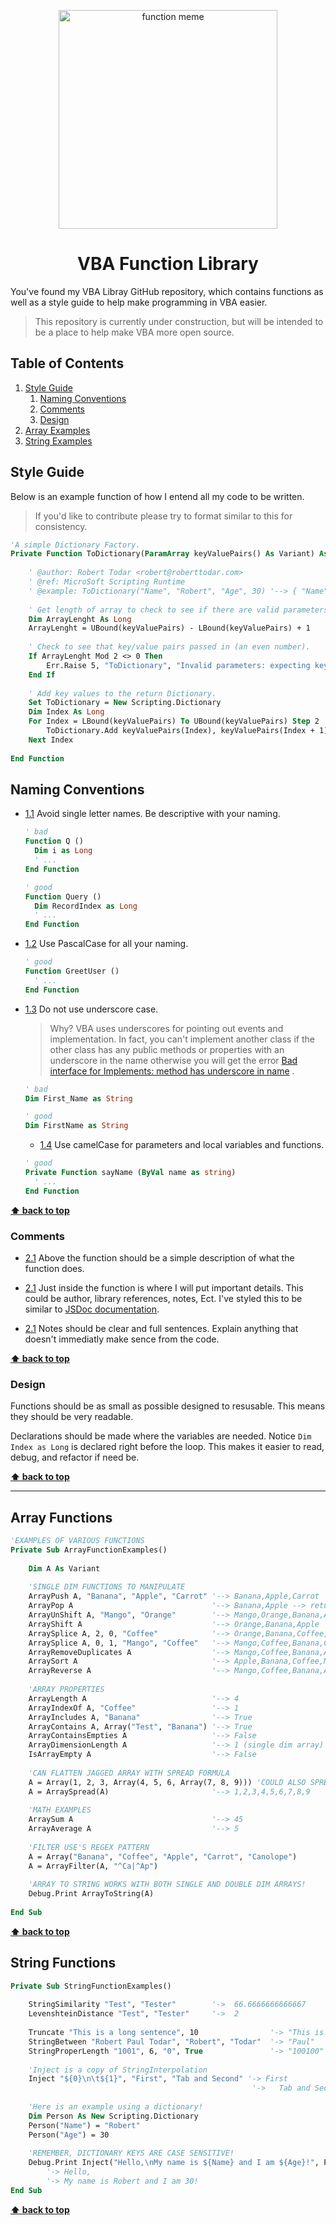 <p align="center">
    <img width="350px" alt="function meme" src="https://i.pinimg.com/736x/2e/e7/b3/2ee7b37349f798c3460e244143bdd0bc--math-puns-math-humor.jpg">
    <h1 align="center">VBA Function Library</h1>
</p>

You've found my VBA Libray GitHub repository, which contains functions as well as a style guide to help make programming in VBA easier.

> This repository is currently under construction, but will be intended to be a place to help make VBA more open source.


## Table of Contents

  1. [Style Guide](#style-guide)
     1. [Naming Conventions](#naming-conventions)
     2. [Comments](#comments)
     3. [Design](#design)
  2. [Array Examples](#array-functions)
  3. [String Examples](#string-functions)

## Style Guide

  Below is an example function of how I entend all my code to be written. 

  > If you'd like to contribute please try to format similar to this for consistency.

  ```vb
  'A simple Dictionary Factory.
  Private Function ToDictionary(ParamArray keyValuePairs() As Variant) As Scripting.Dictionary
      
      ' @author: Robert Todar <robert@roberttodar.com>
      ' @ref: MicroSoft Scripting Runtime
      ' @example: ToDictionary("Name", "Robert", "Age", 30) '--> { "Name": "Robert, "Age": 30 }
      
      ' Get length of array to check to see if there are valid parameters.
      Dim ArrayLenght As Long
      ArrayLenght = UBound(keyValuePairs) - LBound(keyValuePairs) + 1
      
      ' Check to see that key/value pairs passed in (an even number).
      If ArrayLenght Mod 2 <> 0 Then
          Err.Raise 5, "ToDictionary", "Invalid parameters: expecting key/value pairs, but received an odd number of arguments."
      End If
      
      ' Add key values to the return Dictionary.
      Set ToDictionary = New Scripting.Dictionary
      Dim Index As Long
      For Index = LBound(keyValuePairs) To UBound(keyValuePairs) Step 2
          ToDictionary.Add keyValuePairs(Index), keyValuePairs(Index + 1)
      Next Index
      
  End Function
  ```

## Naming Conventions

  <a name="single--letter--names"></a><a name="1.1"></a>
  - [1.1](#single--letter--names) Avoid single letter names. Be descriptive with your naming.
    ```vb
    ' bad
    Function Q ()
      Dim i as Long
      ' ...
    End Function

    ' good
    Function Query ()
      Dim RecordIndex as Long
      ' ...
    End Function
    ```

  <a name="pascal--case"></a><a name="1.2"></a>
  - [1.2](#pascal--case) Use PascalCase for all your naming.
    ```vb
    ' good
    Function GreetUser ()
      ' ...
    End Function
    ```

  <a name="underscore--case"></a><a name="1.3"></a>
  - [1.3](#underscore--case) Do not use underscore case.
    
    > Why? VBA uses underscores for pointing out events and implementation. In fact, you can't implement another class if the other class has any public methods or properties with an underscore in the name otherwise you will get the error [Bad interface for Implements: method has underscore in name](https://docs.microsoft.com/en-us/office/vba/language/reference/user-interface-help/bad-interface-for-implements-method-has-underscore-in-name) .
    ```vb
    ' bad
    Dim First_Name as String

    ' good
    Dim FirstName as String
    ```
    
    - [1.4](#camel--case) Use camelCase for parameters and local variables and functions.
    ```vb
    ' good
    Private Function sayName (ByVal name as string)
      ' ...
    End Function
    ```
    
  **[⬆ back to top](#table-of-contents)**

### Comments

  <a name="description-header-comment"></a><a name="2.1"></a>
  - [2.1](#description-header-comment) Above the function should be a simple description of what the function does.

  <a name="doc--comment"></a><a name="2.2"></a>
  - [2.1](#doc--comment) Just inside the function is where I will put important details. This could be author, library references, notes, Ect. I've styled this to be similar to [JSDoc documentation](https://devdocs.io/jsdoc/). 

  <a name="descriptive--comment"></a><a name="2.1"></a>
  - [2.1](#descriptive--comment) Notes should be clear and full sentences. Explain anything that doesn't immediatly make sence from the code.

  **[⬆ back to top](#table-of-contents)**


### Design

  Functions should be as small as possible designed to resusable. This means they should be very readable.

  Declarations should be made where the variables are needed. Notice `Dim Index as Long` is declared right before the loop. This makes it easier to read, debug, and refactor if need be.

  **[⬆ back to top](#table-of-contents)**

----

## Array Functions

  ```vb
  'EXAMPLES OF VARIOUS FUNCTIONS
  Private Sub ArrayFunctionExamples()
      
      Dim A As Variant
      
      'SINGLE DIM FUNCTIONS TO MANIPULATE
      ArrayPush A, "Banana", "Apple", "Carrot" '--> Banana,Apple,Carrot
      ArrayPop A                               '--> Banana,Apple --> returns Carrot
      ArrayUnShift A, "Mango", "Orange"        '--> Mango,Orange,Banana,Apple
      ArrayShift A                             '--> Orange,Banana,Apple
      ArraySplice A, 2, 0, "Coffee"            '--> Orange,Banana,Coffee,Apple
      ArraySplice A, 0, 1, "Mango", "Coffee"   '--> Mango,Coffee,Banana,Coffee,Apple
      ArrayRemoveDuplicates A                  '--> Mango,Coffee,Banana,Apple
      ArraySort A                              '--> Apple,Banana,Coffee,Mango
      ArrayReverse A                           '--> Mango,Coffee,Banana,Apple
      
      'ARRAY PROPERTIES
      ArrayLength A                            '--> 4
      ArrayIndexOf A, "Coffee"                 '--> 1
      ArrayIncludes A, "Banana"                '--> True
      ArrayContains A, Array("Test", "Banana") '--> True
      ArrayContainsEmpties A                   '--> False
      ArrayDimensionLength A                   '--> 1 (single dim array)
      IsArrayEmpty A                           '--> False
      
      'CAN FLATTEN JAGGED ARRAY WITH SPREAD FORMULA
      A = Array(1, 2, 3, Array(4, 5, 6, Array(7, 8, 9))) 'COULD ALSO SPREAD DICTIONAIRES AND COLLECTIONS AS WELL
      A = ArraySpread(A)                       '--> 1,2,3,4,5,6,7,8,9
      
      'MATH EXAMPLES
      ArraySum A                               '--> 45
      ArrayAverage A                           '--> 5
      
      'FILTER USE'S REGEX PATTERN
      A = Array("Banana", "Coffee", "Apple", "Carrot", "Canolope")
      A = ArrayFilter(A, "^Ca|^Ap")
      
      'ARRAY TO STRING WORKS WITH BOTH SINGLE AND DOUBLE DIM ARRAYS!
      Debug.Print ArrayToString(A)
      
  End Sub
  ```
  **[⬆ back to top](#table-of-contents)**

## String Functions

  ```vb
  Private Sub StringFunctionExamples()
      
      StringSimilarity "Test", "Tester"        '->  66.6666666666667
      LevenshteinDistance "Test", "Tester"     '->  2
                                                        
      Truncate "This is a long sentence", 10                '-> "This is..."
      StringBetween "Robert Paul Todar", "Robert", "Todar"  '-> "Paul"
      StringProperLength "1001", 6, "0", True               '-> "100100"
      
      'Inject is a copy of StringInterpolation
      Inject "${0}\n\t${1}", "First", "Tab and Second" '-> First
                                                        '->   Tab and Second
      
      'Here is an example using a dictionary!
      Dim Person As New Scripting.Dictionary
      Person("Name") = "Robert"
      Person("Age") = 30
      
      'REMEMBER, DICTIONARY KEYS ARE CASE SENSITIVE!
      Debug.Print Inject("Hello,\nMy name is ${Name} and I am ${Age}!", Person)
          '-> Hello,
          '-> My name is Robert and I am 30!
  End Sub
  ```
  **[⬆ back to top](#table-of-contents)**
